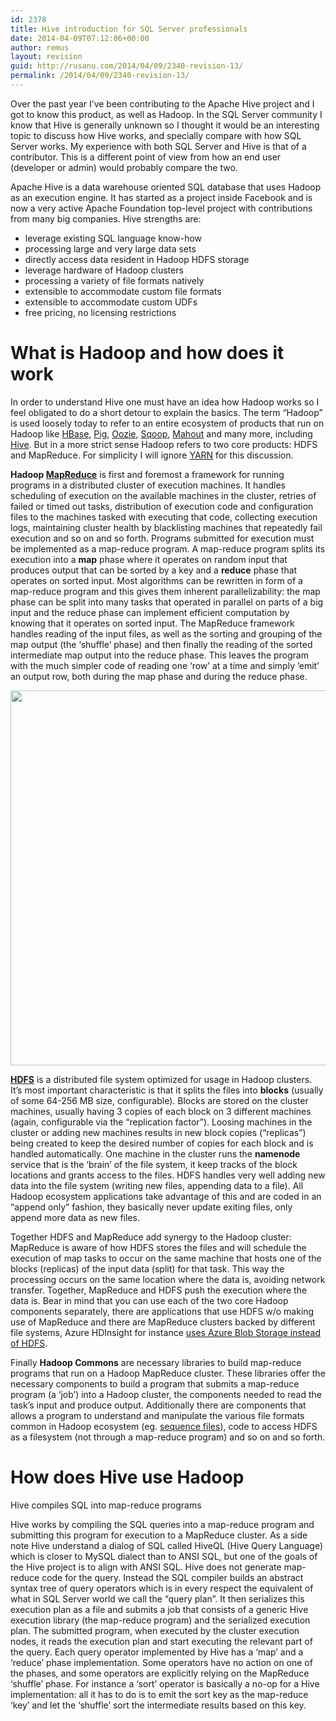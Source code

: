 ```yaml
---
id: 2378
title: Hive introduction for SQL Server professionals
date: 2014-04-09T07:12:06+00:00
author: remus
layout: revision
guid: http://rusanu.com/2014/04/09/2340-revision-13/
permalink: /2014/04/09/2340-revision-13/
---
```

Over the past year I&#8217;ve been contributing to the Apache Hive project and I got to know this product, as well as Hadoop. In the SQL Server community I know that Hive is generally unknown so I thought it would be an interesting topic to discuss how Hive works, and specially compare with how SQL Server works. My experience with both SQL Server and Hive is that of a contributor. This is a different point of view from how an end user (developer or admin) would probably compare the two.

Apache Hive is a data warehouse oriented SQL database that uses Hadoop as an execution engine. It has started as a project inside Facebook and is now a very active Apache Foundation top-level project with contributions from many big companies. Hive strengths are:

  * leverage existing SQL language know-how
  * processing large and very large data sets
  * directly access data resident in Hadoop HDFS storage
  * leverage hardware of Hadoop clusters
  * processing a variety of file formats natively
  * extensible to accommodate custom file formats
  * extensible to accommodate custom UDFs
  * free pricing, no licensing restrictions

<!--more-->

# What is Hadoop and how does it work

In order to understand Hive one must have an idea how Hadoop works so I feel obligated to do a short detour to explain the basics. The term &#8220;Hadoop&#8221; is used loosely today to refer to an entire ecosystem of products that run on Hadoop like [HBase](https://hbase.apache.org/), [Pig](https://pig.apache.org/), [Oozie](https://oozie.apache.org/), [Sqoop](https://sqoop.apache.org/), [Mahout](https://mahout.apache.org/) and many more, including [Hive](https://hive.apache.org/). But in a more strict sense Hadoop refers to two core products: HDFS and MapReduce. For simplicity I will ignore [YARN](http://hadoop.apache.org/docs/r2.3.0/hadoop-yarn/hadoop-yarn-site/YARN.html) for this discussion.

**Hadoop [MapReduce](http://en.wikipedia.org/wiki/MapReduce)** is first and foremost a framework for running programs in a distributed cluster of execution machines. It handles scheduling of execution on the available machines in the cluster, retries of failed or timed out tasks, distribution of execution code and configuration files to the machines tasked with executing that code, collecting execution logs, maintaining cluster health by blacklisting machines that repeatedly fail execution and so on and so forth. Programs submitted for execution must be implemented as a map-reduce program. A map-reduce program splits its execution into a **map** phase where it operates on random input that produces output that can be sorted by a key and a **reduce** phase that operates on sorted input. Most algorithms can be rewritten in form of a map-reduce program and this gives them inherent parallelizability: the map phase can be split into many tasks that operated in parallel on parts of a big input and the reduce phase can implement efficient computation by knowing that it operates on sorted input. The MapReduce framework handles reading of the input files, as well as the sorting and grouping of the map output (the &#8216;shuffle&#8217; phase) and then finally the reading of the sorted intermediate map output into the reduce phase. This leaves the program with the much simpler code of reading one &#8216;row&#8217; at a time and simply &#8217;emit&#8217; an output row, both during the map phase and during the reduce phase.

[<img src="http://rusanu.com/wp-content/uploads/2014/04/hadoop-map-reduce.png" alt="" title="hadoop-map-reduce" width="600" class="alignleft size-full wp-image-2369" />](http://rusanu.com/wp-content/uploads/2014/04/hadoop-map-reduce.png)

**[HDFS](http://en.wikipedia.org/wiki/Apache_Hadoop#File_system)** is a distributed file system optimized for usage in Hadoop clusters. It&#8217;s most important characteristic is that it splits the files into **blocks** (usually of some 64-256 MB size, configurable). Blocks are stored on the cluster machines, usually having 3 copies of each block on 3 different machines (again, configurable via the &#8220;replication factor&#8221;). Loosing machines in the cluster or adding new machines results in new block copies (&#8220;replicas&#8221;) being created to keep the desired number of copies for each block and is handled automatically. One machine in the cluster runs the **namenode** service that is the &#8216;brain&#8217; of the file system, it keep tracks of the block locations and grants access to the files. HDFS handles very well adding new data into the file system (writing new files, appending data to a file). All Hadoop ecosystem applications take advantage of this and are coded in an &#8220;append only&#8221; fashion, they basically never update exiting files, only append more data as new files.

Together HDFS and MapReduce add synergy to the Hadoop cluster: MapReduce is aware of how HDFS stores the files and will schedule the execution of map tasks to occur on the same machine that hosts one of the blocks (replicas) of the input data (split) for that task. This way the processing occurs on the same location where the data is, avoiding network transfer. Together, MapReduce and HDFS push the execution where the data is. Bear in mind that you can use each of the two core Hadoop components separately, there are applications that use HDFS w/o making use of MapReduce and there are MapReduce clusters backed by different file systems, Azure HDInsight for instance [uses Azure Blob Storage instead of HDFS](http://azure.microsoft.com/en-us/documentation/articles/hdinsight-use-blob-storage/).

Finally **Hadoop Commons** are necessary libraries to build map-reduce programs that run on a Hadoop MapReduce cluster. These libraries offer the necessary components to build a program that submits a map-reduce program (a &#8216;job&#8217;) into a Hadoop cluster, the components needed to read the task&#8217;s input and produce output. Additionally there are components that allows a program to understand and manipulate the various file formats common in Hadoop ecosystem (eg. [sequence files](http://wiki.apache.org/hadoop/SequenceFile)), code to access HDFS as a filesystem (not through a map-reduce program) and so on and so forth.

# How does Hive use Hadoop

<p class="callout float-right">
  Hive compiles SQL into map-reduce programs
</p>

Hive works by compiling the SQL queries into a map-reduce program and submitting this program for execution to a MapReduce cluster. As a side note Hive understand a dialog of SQL called HiveQL (Hive Query Language) which is closer to MySQL dialect than to ANSI SQL, but one of the goals of the Hive project is to align with ANSI SQL. Hive does not generate map-reduce code for the query. Instead the SQL compiler builds an abstract syntax tree of query operators which is in every respect the equivalent of what in SQL Server world we call the &#8220;query plan&#8221;. It then serializes this execution plan as a file and submits a job that consists of a generic Hive execution library (the map-reduce program) and the serialized execution plan. The submitted program, when executed by the cluster execution nodes, it reads the execution plan and start executing the relevant part of the query. Each query operator implemented by Hive has a &#8216;map&#8217; and a &#8216;reduce&#8217; phase implementation. Some operators have no action on one of the phases, and some operators are explicitly relying on the MapReduce &#8216;shuffle&#8217; phase. For instance a &#8216;sort&#8217; operator is basically a no-op for a Hive implementation: all it has to do is to emit the sort key as the map-reduce &#8216;key&#8217; and let the &#8216;shuffle&#8217; sort the intermediate results based on this key.